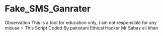 # Fake_SMS_Ganrater
Observation This is a tool for education only, I am not responsible for any misuse > This Script Coded By pakistani Ethical Hacker Mr Sabaz ali khan
